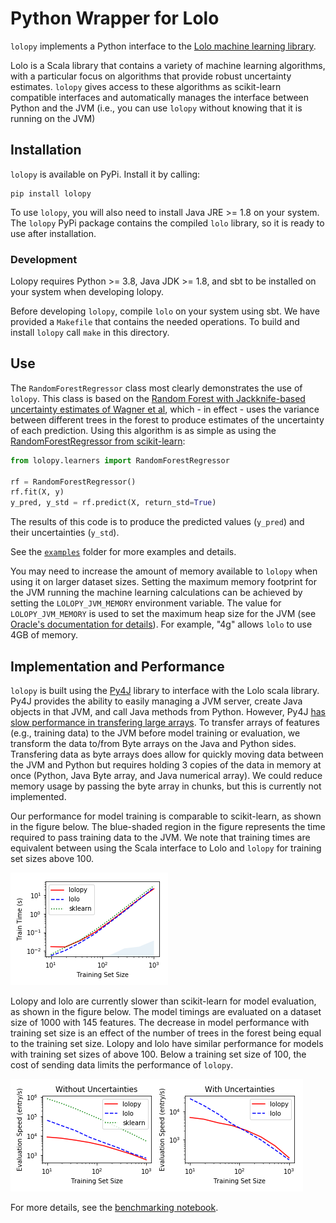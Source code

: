 # Python Wrapper for Lolo

`lolopy` implements a Python interface to the [Lolo machine learning library](https://github.com/CitrineInformatics/lolo).

Lolo is a Scala library that contains a variety of machine learning algorithms, with a particular focus on algorithms that provide robust uncertainty estimates.
`lolopy` gives access to these algorithms as scikit-learn compatible interfaces and automatically manages the interface between Python and the JVM (i.e., you can use `lolopy` without knowing that it is running on the JVM)

## Installation

`lolopy` is available on PyPi. Install it by calling:
 
 ```
 pip install lolopy
 ```
 
 To use `lolopy`, you will also need to install Java JRE >= 1.8 on your system.
 The `lolopy` PyPi package contains the compiled `lolo` library, so it is ready to use after installation.


### Development 

Lolopy requires Python >= 3.8, Java JDK >= 1.8, and sbt to be installed on your system when developing lolopy.

Before developing `lolopy`, compile `lolo` on your system using sbt.
We have provided a `Makefile` that contains the needed operations.
To build and install `lolopy` call `make` in this directory.

## Use

The `RandomForestRegressor` class most clearly demonstrates the use of `lolopy`.
This class is based on the [Random Forest with Jackknife-based uncertainty estimates of Wagner et al](http://jmlr.org/papers/volume15/wager14a/wager14a.pdf),
which - in effect - uses the variance between different trees in the forest to produce estimates of the uncertainty of each prediction.
Using this algorithm is as simple as using the [RandomForestRegressor from scikit-learn](https://scikit-learn.org/stable/modules/generated/sklearn.ensemble.RandomForestRegressor.html):

```python
from lolopy.learners import RandomForestRegressor

rf = RandomForestRegressor()
rf.fit(X, y)
y_pred, y_std = rf.predict(X, return_std=True)
```

The results of this code is to produce the predicted values (`y_pred`) and their uncertainties (`y_std`).

See the [`examples`](./examples) folder for more examples and details.

You may need to increase the amount of memory available to `lolopy` when using it on larger dataset sizes.
Setting the maximum memory footprint for the JVM running the machine learning calculations can be
 achieved by setting the `LOLOPY_JVM_MEMORY` environment variable.
The value for `LOLOPY_JVM_MEMORY` is used to set the maximum heap size for the JVM 
(see [Oracle's documentation for details](https://docs.oracle.com/cd/E21764_01/web.1111/e13814/jvm_tuning.htm#PERFM164)).
For example, "4g" allows `lolo` to use 4GB of memory.

## Implementation and Performance

`lolopy` is built using the [Py4J](https://www.py4j.org/) library to interface with the Lolo scala library.
Py4J provides the ability to easily managing a JVM server, create Java objects in that JVM, and call Java methods from Python. 
However, Py4J  [has slow performance in transfering large arrays](https://github.com/bartdag/py4j/issues/159).
To transfer arrays of features (e.g., training data) to the JVM before model training or evaluation, we transform the data to/from Byte arrays on the Java and Python sides. 
Transfering data as byte arrays does allow for quickly moving data between the JVM and Python but requires holding 3 copies of the data in memory at once (Python, Java Byte array, and Java numerical array).
We could reduce memory usage by passing the byte array in chunks, but this is currently not implemented.

Our performance for model training is comparable to scikit-learn, as shown in the figure below. 
The blue-shaded region in the figure represents the time required to pass training data to the JVM.
We note that training times are equivalent between using the Scala interface to Lolo and `lolopy` for training set sizes above 100.

![training performance](https://raw.githubusercontent.com/CitrineInformatics/lolo/main/python/examples/profile/training-performance.png)
 
Lolopy and lolo are currently slower than scikit-learn for model evaluation, as shown in the figure below.
The model timings are evaluated on a dataset size of 1000 with 145 features.
The decrease in model performance with training set size is an effect of the number of trees in the forest being equal to the training set size. 
Lolopy and lolo have similar performance for models with training set sizes of above 100.
Below a training set size of 100, the cost of sending data limits the performance of `lolopy`. 

![evaluation performance](https://raw.githubusercontent.com/CitrineInformatics/lolo/main/python/examples/profile/evaluation-performance.png)

For more details, see the [benchmarking notebook](./examples/profile/scaling-test.ipynb).
